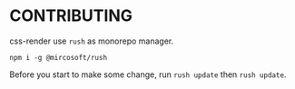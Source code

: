 # CONTRIBUTING

css-render use `rush` as monorepo manager.

`npm i -g @mircosoft/rush`

Before you start to make some change, run `rush update` then `rush update`.